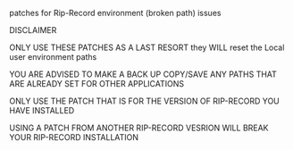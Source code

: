 patches for  Rip-Record environment (broken path) issues 

DISCLAIMER 

ONLY USE  THESE PATCHES AS A LAST RESORT they WILL reset the Local user environment paths

YOU ARE ADVISED TO MAKE A BACK UP COPY/SAVE ANY PATHS THAT ARE ALREADY SET FOR OTHER APPLICATIONS

ONLY USE  THE PATCH THAT IS FOR  THE VERSION OF RIP-RECORD YOU HAVE INSTALLED

USING A PATCH FROM ANOTHER RIP-RECORD VESRION WILL BREAK YOUR RIP-RECORD INSTALLATION

